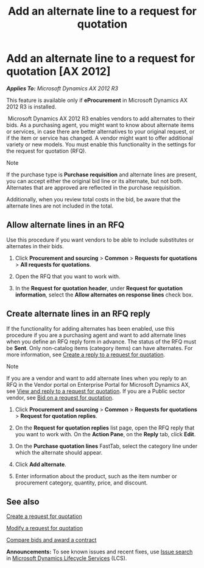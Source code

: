 ﻿---
title: Add an alternate line to a request for quotation
TOCTitle: Add an alternate line to a request for quotation
ms:assetid: bc0544da-4729-44d1-821b-99a5ec07d1f1
ms:mtpsurl: https://technet.microsoft.com/en-us/library/Dn621061(v=AX.60)
ms:contentKeyID: 62200148
ms.date: 11/14/2014
mtps_version: v=AX.60
f1_keywords:
- line
- RFQ
- request for quotation
- requests for quotations
- lines
- alternate
- request for quotations
- requests for quotation
- RFQs
- PurchRFQCaseTableListPage
- PurchRFQReplyTableListPage
- alternate line
- alternates
- substitute
- quote, procurement
- substitutes
---

# Add an alternate line to a request for quotation [AX 2012]


_**Applies To:** Microsoft Dynamics AX 2012 R3_

This feature is available only if **eProcurement** in Microsoft Dynamics AX 2012 R3 is installed.

 Microsoft Dynamics AX 2012 R3 enables vendors to add alternates to their bids. As a purchasing agent, you might want to know about alternate items or services, in case there are better alternatives to your original request, or if the item or service has changed. A vendor might want to offer additional variety or new models. You must enable this functionality in the settings for the request for quotation (RFQ).


> [!NOTE]
> <P>If the purchase type is <STRONG>Purchase requisition</STRONG> and alternate lines are present, you can accept either the original bid line or its alternate, but not both. Alternates that are approved are reflected in the purchase requisition.</P>
> <P>Additionally, when you review total costs in the bid, be aware that the alternate lines are not included in the total.</P>



## Allow alternate lines in an RFQ

Use this procedure if you want vendors to be able to include substitutes or alternates in their bids.

1.  Click **Procurement and sourcing** \> **Common** \> **Requests for quotations** \> **All requests for quotations**.

2.  Open the RFQ that you want to work with.

3.  In the **Request for quotation header**, under **Request for quotation information**, select the **Allow alternates on response lines** check box.

## Create alternate lines in an RFQ reply

If the functionality for adding alternates has been enabled, use this procedure if you are a purchasing agent and want to add alternate lines when you define an RFQ reply form in advance. The status of the RFQ must be **Sent**. Only non-catalog items (category items) can have alternates. For more information, see [Create a reply to a request for quotation](create-a-reply-to-a-request-for-quotation.md).


> [!NOTE]
> <P>If you are a vendor and want to add alternate lines when you reply to an RFQ in the Vendor portal on Enterprise Portal for Microsoft Dynamics AX, see <A href="view-and-reply-to-a-request-for-quotation.md">View and reply to a request for quotation</A>. If you are a Public sector vendor, see <A href="bid-on-a-request-for-quotation.md">Bid on a request for quotation</A>.</P>



1.  Click **Procurement and sourcing** \> **Common** \> **Requests for quotations** \> **Request for quotation replies**.

2.  On the **Request for quotation replies** list page, open the RFQ reply that you want to work with. On the **Action Pane**, on the **Reply** tab, click **Edit**.

3.  On the **Purchase quotation lines** FastTab, select the category line under which the alternate should appear.

4.  Click **Add alternate**.

5.  Enter information about the product, such as the item number or procurement category, quantity, price, and discount.

## See also

[Create a request for quotation](create-a-request-for-quotation.md)

[Modify a request for quotation](modify-a-request-for-quotation.md)

[Compare bids and award a contract](compare-bids-and-award-a-contract.md)

  
**Announcements:** To see known issues and recent fixes, use [Issue search](http://go.microsoft.com/fwlink/?linkid=389258) in [Microsoft Dynamics Lifecycle Services](http://go.microsoft.com/fwlink/?linkid=306505) (LCS).

